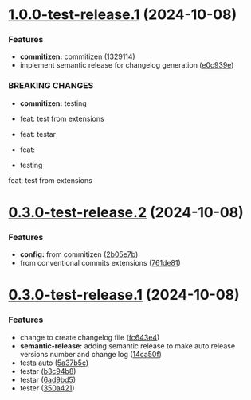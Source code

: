# [1.0.0-test-release.1](https://github.com/NVE/Designsystem/compare/v0.3.0-test-release.2...v1.0.0-test-release.1) (2024-10-08)


### Features

* **commitizen:** commitizen ([1329114](https://github.com/NVE/Designsystem/commit/132911453665af13ad187c3bbb24da8cc417eb90))
* implement semantic release for changelog generation ([e0c939e](https://github.com/NVE/Designsystem/commit/e0c939e49e22b0295f19b9b98b2593185ac65a69))


### BREAKING CHANGES

* **commitizen:** testing

* feat: test from extensions

* feat: testar

* feat:
* testing

feat: test from extensions

# [0.3.0-test-release.2](https://github.com/NVE/Designsystem/compare/v0.3.0-test-release.1...v0.3.0-test-release.2) (2024-10-08)


### Features

* **config:** from commitizen ([2b05e7b](https://github.com/NVE/Designsystem/commit/2b05e7b880f1bb1675d6fb1d4343676ccd57684e))
* from conventional commits extensions ([761de81](https://github.com/NVE/Designsystem/commit/761de81755205c72387d8a12d7a0a0050f81d9ab))

# [0.3.0-test-release.1](https://github.com/NVE/Designsystem/compare/v0.2.13...v0.3.0-test-release.1) (2024-10-08)


### Features

* change to create changelog file ([fc643e4](https://github.com/NVE/Designsystem/commit/fc643e4792461c60dd536ce1d73edba850fb6756))
* **semantic-release:** adding semantic release to make auto release versions number and change log ([14ca50f](https://github.com/NVE/Designsystem/commit/14ca50f9cc34e3c408458e85b94f8c9ce9ae2d72))
* testa auto ([5a37b5c](https://github.com/NVE/Designsystem/commit/5a37b5c53e116b592335a2b7811d39a66a6b797c))
* testar ([b3c94b8](https://github.com/NVE/Designsystem/commit/b3c94b88413f896d0467f3c855509e4a76cb17ed))
* testar ([6ad9bd5](https://github.com/NVE/Designsystem/commit/6ad9bd5e55eb80c56522c949c8e73ef385295ace))
* tester ([350a421](https://github.com/NVE/Designsystem/commit/350a42127b95c84dcca6e7b80b074fcf62f45d47))
